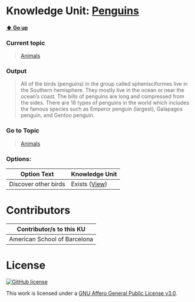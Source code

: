 # Knowledge Unit: [Penguins](../../knowledge_units/animals/penguins.md)

#### [:arrow_up: Go up](../../topics/animals.md)
### Current topic
> [Animals](../../topics/animals.md)
### Output
> All of the birds (penguins) in the group called sphenisciformes live in the Southern hemisphere. They mostly live in the ocean or near the ocean’s coast. The bills of penguins are long and compressed from the sides. There are 18 types of penguins in the world which includes the famous species such as Emperor penguin (largest), Galapagos penguin, and Gentoo penguin.
### Go to Topic
> [Animals](../../topics/animals.md)

### Options: 

| Option Text | Knowledge Unit |
| - | - |  
| Discover other birds  |  Exists ([View](../../knowledge_units/animals/discover-other-birds.md))  | 

# Contributors

| Contributor/s to this KU |
| - | 
| American School of Barcelona |

# License
[![GitHub license](https://img.shields.io/github/license/inbrainz/cerebro)](https://github.com/inbrainz/cerebro/blob/master/LICENSE)

This work is licensed under a [GNU Affero General Public License v3.0](https://www.gnu.org/licenses/agpl-3.0.txt).